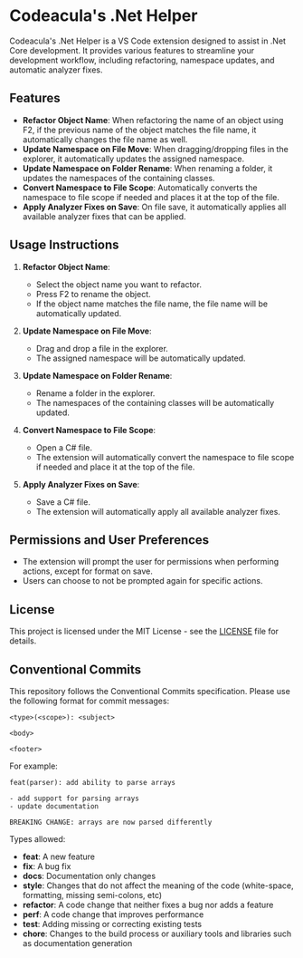 # Codeacula's .Net Helper

Codeacula's .Net Helper is a VS Code extension designed to assist in .Net Core development. It provides various features to streamline your development workflow, including refactoring, namespace updates, and automatic analyzer fixes.

## Features

- **Refactor Object Name**: When refactoring the name of an object using F2, if the previous name of the object matches the file name, it automatically changes the file name as well.
- **Update Namespace on File Move**: When dragging/dropping files in the explorer, it automatically updates the assigned namespace.
- **Update Namespace on Folder Rename**: When renaming a folder, it updates the namespaces of the containing classes.
- **Convert Namespace to File Scope**: Automatically converts the namespace to file scope if needed and places it at the top of the file.
- **Apply Analyzer Fixes on Save**: On file save, it automatically applies all available analyzer fixes that can be applied.

## Usage Instructions

1. **Refactor Object Name**:
   - Select the object name you want to refactor.
   - Press F2 to rename the object.
   - If the object name matches the file name, the file name will be automatically updated.

2. **Update Namespace on File Move**:
   - Drag and drop a file in the explorer.
   - The assigned namespace will be automatically updated.

3. **Update Namespace on Folder Rename**:
   - Rename a folder in the explorer.
   - The namespaces of the containing classes will be automatically updated.

4. **Convert Namespace to File Scope**:
   - Open a C# file.
   - The extension will automatically convert the namespace to file scope if needed and place it at the top of the file.

5. **Apply Analyzer Fixes on Save**:
   - Save a C# file.
   - The extension will automatically apply all available analyzer fixes.

## Permissions and User Preferences

- The extension will prompt the user for permissions when performing actions, except for format on save.
- Users can choose to not be prompted again for specific actions.

## License

This project is licensed under the MIT License - see the [LICENSE](LICENSE) file for details.

## Conventional Commits

This repository follows the Conventional Commits specification. Please use the following format for commit messages:

```
<type>(<scope>): <subject>

<body>

<footer>
```

For example:

```
feat(parser): add ability to parse arrays

- add support for parsing arrays
- update documentation

BREAKING CHANGE: arrays are now parsed differently
```

Types allowed:

- **feat**: A new feature
- **fix**: A bug fix
- **docs**: Documentation only changes
- **style**: Changes that do not affect the meaning of the code (white-space, formatting, missing semi-colons, etc)
- **refactor**: A code change that neither fixes a bug nor adds a feature
- **perf**: A code change that improves performance
- **test**: Adding missing or correcting existing tests
- **chore**: Changes to the build process or auxiliary tools and libraries such as documentation generation
